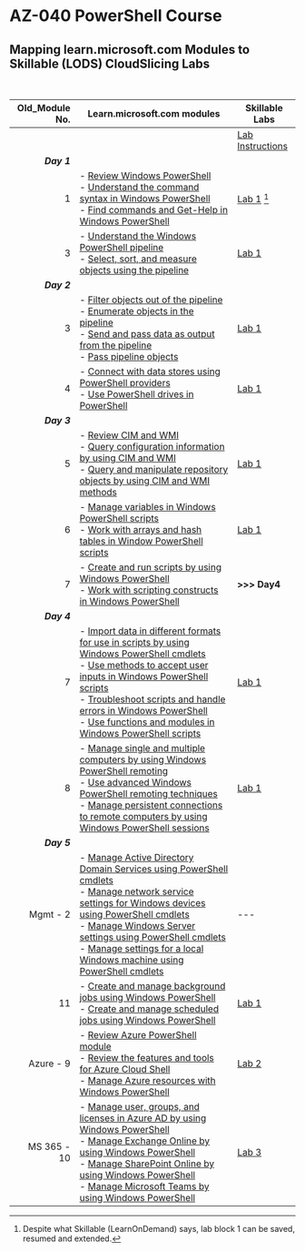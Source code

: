 # AZ-040 PowerShell Course
## Mapping learn.microsoft.com Modules to Skillable (LODS) CloudSlicing Labs


<br>

|Old_Module No.|Learn.microsoft.com modules | Skillable Labs|
|---:|---|---|
|||[Lab Instructions](https://github.com/brentd09/AZ040Labs/blob/main/README.md#powershell-labs)|
|***Day 1***|
|1|- [Review Windows PowerShell](https://learn.microsoft.com/en-us/training/modules/review-windows-powershell/)<br>- [Understand the command syntax in Windows PowerShell](https://learn.microsoft.com/en-us/training/modules/understand-command-syntax-windows-powershell/)<br>- [Find commands and Get-Help in Windows PowerShell](https://learn.microsoft.com/en-us/training/modules/find-commands-get-help-windows-powershell/)|[Lab 1](https://ddls.learnondemand.net/) [^1]|
|3|- [Understand the Windows PowerShell pipeline](https://learn.microsoft.com/en-us/training/modules/understand-windows-powershell-pipeline/)<br>- [Select, sort, and measure objects using the pipeline](https://learn.microsoft.com/en-us/training/modules/select-sort-measure-objects-use-pipeline/)|[Lab 1](https://ddls.learnondemand.net/)|
|***Day 2***|
|3|- [Filter objects out of the pipeline](https://learn.microsoft.com/en-us/training/modules/filter-objects-out-of-pipeline/)<br>- [Enumerate objects in the pipeline](https://learn.microsoft.com/en-us/training/modules/enumerate-objects-pipeline/)<br>- [Send and pass data as output from the pipeline](https://learn.microsoft.com/en-us/training/modules/send-pass-data-output-from-pipeline/)<br>- [Pass pipeline objects](https://learn.microsoft.com/en-us/training/modules/pass-pipeline-objects/)|[Lab 1](https://ddls.learnondemand.net/)|
|4|- [Connect with data stores using PowerShell providers](https://learn.microsoft.com/en-us/training/modules/connect-data-stores-use-powershell-providers/)<br>- [Use PowerShell drives in PowerShell](https://learn.microsoft.com/en-us/training/modules/use-powershell-drives-powershell/)|[Lab 1](https://ddls.learnondemand.net/)|
|***Day 3***|
|5|- [Review CIM and WMI](https://learn.microsoft.com/en-us/training/modules/review-common-information-model-windows-management-instrumentation/)<br>- [Query configuration information by using CIM and WMI](https://learn.microsoft.com/en-us/training/modules/query-configuration-information/)<br>- [Query and manipulate repository objects by using CIM and WMI methods](https://learn.microsoft.com/en-us/training/modules/query-manipulate-repository-objects/)|[Lab 1](https://ddls.learnondemand.net/)|
|6|- [Manage variables in Windows PowerShell scripts](https://learn.microsoft.com/en-us/training/modules/manage-variables-windows-powershell-scripts/)<br>- [Work with arrays and hash tables in Window PowerShell scripts](https://learn.microsoft.com/en-us/training/modules/work-arrays-hash-tables-window-powershell-scripts/)|[Lab 1](https://ddls.learnondemand.net/)|
|7|- [Create and run scripts by using Windows PowerShell](https://learn.microsoft.com/en-us/training/modules/create-run-scripts-use-windows-powershell/)<br>- [Work with scripting constructs in Windows PowerShell](https://learn.microsoft.com/en-us/training/modules/work-script-constructs-windows-powershell/)|**>>> Day4**|
|***Day 4***|
|7|- [Import data in different formats for use in scripts by using Windows PowerShell cmdlets](https://learn.microsoft.com/en-us/training/modules/import-data-different-formats-for-use-scripts/)<br>- [Use methods to accept user inputs in Windows PowerShell scripts](https://learn.microsoft.com/en-us/training/modules/use-methods-to-accept-user-inputs-windows-powershell-scripts/)<br>- [Troubleshoot scripts and handle errors in Windows PowerShell](https://learn.microsoft.com/en-us/training/modules/troubleshoot-scripts-handle-errors-windows-powershell/)<br>- [Use functions and modules in Windows PowerShell scripts](https://learn.microsoft.com/en-us/training/modules/use-functions-modules-windows-powershell-scripts/)|[Lab 1](https://ddls.learnondemand.net/)|
|8|- [Manage single and multiple computers by using Windows PowerShell remoting](https://learn.microsoft.com/en-us/training/modules/manage-single-multiple-computers-use-windows-powershell-remoting/)<br>- [Use advanced Windows PowerShell remoting techniques](https://learn.microsoft.com/en-us/training/modules/use-advanced-windows-powershell-remoting-techniques/)<br>- [Manage persistent connections to remote computers by using Windows PowerShell sessions](https://learn.microsoft.com/en-us/training/modules/manage-persistent-connections-to-remote-computers/)|[Lab 1](https://ddls.learnondemand.net/)|
|***Day 5***|
|Mgmt - 2|- [Manage Active Directory Domain Services using PowerShell cmdlets](https://learn.microsoft.com/en-us/training/modules/manage-active-directory-domain-services-use-powershell-cmdlets/)<br>- [Manage network service settings for Windows devices using PowerShell cmdlets](https://learn.microsoft.com/en-us/training/modules/manage-network-service-settings-for-windows-devices-use-powershell-cmdlets/)<br>- [Manage Windows Server settings using PowerShell cmdlets](https://learn.microsoft.com/en-us/training/modules/manage-windows-server-settings-use-powershell-cmdlets/)<br>- [Manage settings for a local Windows machine using PowerShell cmdlets](https://learn.microsoft.com/en-us/training/modules/manage-settings-for-local-windows-machine-use-powershell-cmdlets/)|---|
|11|- [Create and manage background jobs using Windows PowerShell](https://learn.microsoft.com/en-us/training/modules/create-manage-background-jobs-use-windows-powershell/)<br>- [Create and manage scheduled jobs using Windows PowerShell](https://learn.microsoft.com/en-us/training/modules/create-manage-scheduled-jobs-use-windows-powershell/)|[Lab 1](https://ddls.learnondemand.net/)|
|Azure - 9|- [Review Azure PowerShell module](https://learn.microsoft.com/en-us/training/modules/review-azure-powershell-module/)<br>- [Review the features and tools for Azure Cloud Shell](https://learn.microsoft.com/en-us/training/modules/review-features-tools-for-azure-cloud-shell/)<br>- [Manage Azure resources with Windows PowerShell](https://learn.microsoft.com/en-us/training/modules/manage-azure-resources-windows-powershell/)|[Lab 2](https://ddls.learnondemand.net/)|
|MS 365 - 10|- [Manage user\, groups\, and licenses in Azure AD by using Windows PowerShell](https://learn.microsoft.com/en-us/training/modules/manage-users-groups-licenses-azure-active-directory-use-windows-powershell/)<br>- [Manage Exchange Online by using Windows PowerShell](https://learn.microsoft.com/en-us/training/modules/manage-exchange-online-use-windows-powershell/)<br>- [Manage SharePoint Online by using Windows PowerShell](https://learn.microsoft.com/en-us/training/modules/manage-sharepoint-online-use-windows-powershell/)<br>- [Manage Microsoft Teams by using Windows PowerShell](https://learn.microsoft.com/en-us/training/modules/manage-microsoft-teams-use-windows-powershell/)|[Lab 3](https://ddls.learnondemand.net/)|

[^1]: Despite what Skillable (LearnOnDemand) says, lab block 1 can be saved, resumed and extended.  

